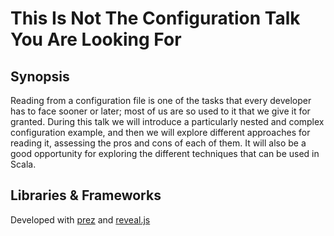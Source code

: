 # This Is Not The Configuration Talk You Are Looking For
## Synopsis
Reading from a configuration file is one of the tasks that every developer has to face sooner or later; most of us are so used to it that we give it for granted. 
During this talk we will introduce a particularly nested and complex configuration example, and then we will explore different approaches for reading it, assessing the pros and cons of each of them. 
It will also be a good opportunity for exploring the different techniques that can be used in Scala.

## Libraries & Frameworks
Developed with [prez](https://github.com/byteclubfr/prez) and [reveal.js](https://github.com/hakimel/reveal.js)
